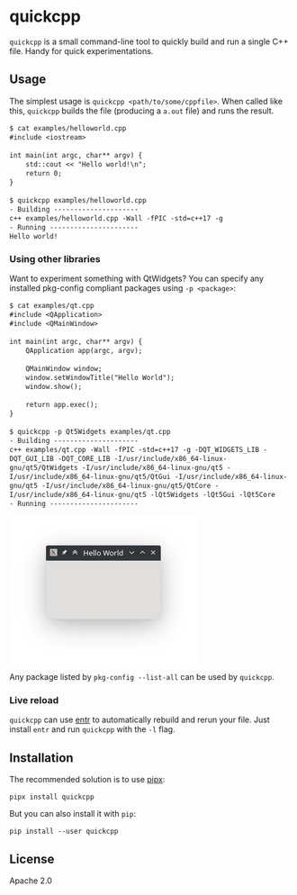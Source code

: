 # quickcpp

`quickcpp` is a small command-line tool to quickly build and run a single C++ file. Handy for quick experimentations.

## Usage

The simplest usage is `quickcpp <path/to/some/cppfile>`. When called like this, `quickcpp` builds the file (producing a `a.out` file) and runs the result.

```
$ cat examples/helloworld.cpp 
#include <iostream>

int main(int argc, char** argv) {
    std::cout << "Hello world!\n";
    return 0;
}

$ quickcpp examples/helloworld.cpp 
- Building ---------------------
c++ examples/helloworld.cpp -Wall -fPIC -std=c++17 -g
- Running ----------------------
Hello world!
```

### Using other libraries

Want to experiment something with QtWidgets? You can specify any installed pkg-config compliant packages using `-p <package>`:

```
$ cat examples/qt.cpp 
#include <QApplication>
#include <QMainWindow>

int main(int argc, char** argv) {
    QApplication app(argc, argv);

    QMainWindow window;
    window.setWindowTitle("Hello World");
    window.show();

    return app.exec();
}

$ quickcpp -p Qt5Widgets examples/qt.cpp 
- Building ---------------------
c++ examples/qt.cpp -Wall -fPIC -std=c++17 -g -DQT_WIDGETS_LIB -DQT_GUI_LIB -DQT_CORE_LIB -I/usr/include/x86_64-linux-gnu/qt5/QtWidgets -I/usr/include/x86_64-linux-gnu/qt5 -I/usr/include/x86_64-linux-gnu/qt5/QtGui -I/usr/include/x86_64-linux-gnu/qt5 -I/usr/include/x86_64-linux-gnu/qt5/QtCore -I/usr/include/x86_64-linux-gnu/qt5 -lQt5Widgets -lQt5Gui -lQt5Core
- Running ----------------------
```

![qt.png](examples/qt.png)

Any package listed by `pkg-config --list-all` can be used by `quickcpp`.

### Live reload

`quickcpp` can use [entr](http://entrproject.org/) to automatically rebuild and rerun your file. Just install `entr` and run `quickcpp` with the `-l` flag.

## Installation

The recommended solution is to use [pipx][]:

```
pipx install quickcpp
```

[pipx]: https://github.com/pipxproject/pipx

But you can also install it with `pip`:

```
pip install --user quickcpp
```

## License

Apache 2.0
